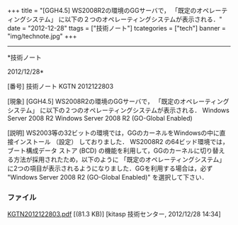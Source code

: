 ﻿+++
title = "[GGH4.5] WS2008R2の環境のGGサーバで， 「既定のオペレーティングシステム」 に以下の２つのオペレーティングシステムが表示される．"
date = "2012-12-28"
ttags = ["技術ノート"]
tcategories = ["tech"]
banner = "img/technote.jpg"
+++

-----------------------------------------------------------------------------------------------------------------------------

*技術ノート

2012/12/28*


[番号]
技術ノート KGTN 2012122803

[現象]
[GGH4.5] WS2008R2の環境のGGサーバで，
「既定のオペレーティングシステム」
に以下の２つのオペレーティングシステムが表示される．
Windows Server 2008 R2
Windows Server 2008 R2 (GO-Global Enabled)

[説明]
WS2003等の32ビットの環境では，GGのカーネルをWindowsの中に直接インストール
（設定） しておりました． WS2008R2 の64ビッド環境では，ブート構成データ
ストア (BCD)
の機能を利用して，GGのカーネルに切り替える方法が採用されたため，以下のように
「既定のオペレーティングシステム」
に2つの項目が表示されるようになりました．GGを利用する場合は，必ず
"Windows Server 2008 R2 (GO-Global Enabled)" を選択して下さい．


### ファイル

 
 


[KGTN2012122803.pdf](http://techreport.kitasp.net/attachments/download/1166/KGTN2012122803.pdf)
 [(81.3 KB)] [kitasp 技術センター, 2012/12/28
14:34]


 


 

